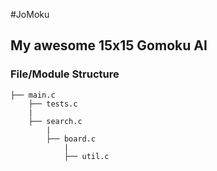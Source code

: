 #JoMoku

## My awesome 15x15 Gomoku AI


### File/Module Structure
```
├── main.c
    ├── tests.c
    |
    ├── search.c
        |
        ├── board.c
            |
            ├── util.c
```